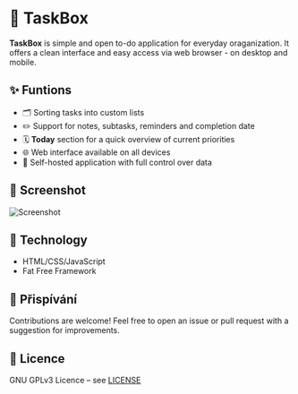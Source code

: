 # 📝 TaskBox

**TaskBox** is simple and open to-do application for everyday oraganization. It offers a clean interface and easy access via web browser - on desktop and mobile.

## ✨ Funtions

- 🗂️ Sorting tasks into custom lists
- ✏️ Support for notes, subtasks, reminders and completion date
- 🗓️ **Today** section for a quick overview of current priorities
- 🌐 Web interface available on all devices
- 💾 Self-hosted application with full control over data

## 🚀 Screenshot

![Screenshot](screenshot.png)

## 🔧 Technology

- HTML/CSS/JavaScript
- Fat Free Framework

## 🤝 Přispívání

Contributions are welcome! Feel free to open an issue or pull request with a suggestion for improvements.

## 📄 Licence

GNU GPLv3 Licence – see [LICENSE](https://github.com/pisekpiskovec/TaskBox/blob/master/LICENSE.txt)
